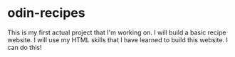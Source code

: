# odin-recipes
This is my first actual project that I'm working on.
I will build a basic recipe website.
I will use my HTML skills that I have learned to build this website.
I can do this!

